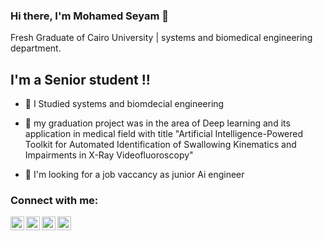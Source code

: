 ### Hi there, I'm Mohamed Seyam 👋

Fresh Graduate of Cairo University | systems and biomedical engineering department.

## I'm a Senior student !!

- 🌱 I Studied systems and biomdecial engineering 
- 🔭 my graduation project was in the area of Deep learning and its application in medical field with title "Artificial Intelligence-Powered Toolkit for Automated Identification of Swallowing Kinematics and Impairments in X-Ray Videofluoroscopy" 

- 👯 I'm looking for a job vaccancy as junior Ai engineer 



### Connect with me:


[<img align="left" alt="codeSTACKr | YouTube" width="22px" src="https://cdn.jsdelivr.net/npm/simple-icons@v3/icons/youtube.svg" />][youtube]
[<img align="left" alt="codeSTACKr | Twitter" width="22px" src="https://cdn.jsdelivr.net/npm/simple-icons@v3/icons/twitter.svg" />][twitter]
[<img align="left" alt="codeSTACKr | LinkedIn" width="22px" src="https://cdn.jsdelivr.net/npm/simple-icons@v3/icons/linkedin.svg" />][linkedin]
[<img align="left" alt="codeSTACKr | Instagram" width="22px" src="https://cdn.jsdelivr.net/npm/simple-icons@v3/icons/instagram.svg" />][instagram]

<br />


<br />




[twitter]: https://twitter.com/Mohamed56848980
[youtube]: https://www.youtube.com/channel/UCqCtwlDL94W9XnoBv1F8Syg
[instagram]:https://www.instagram.com/seyam_mo/
[linkedin]: https://www.linkedin.com/in/mohamed-seyam-91b3b81b7/
